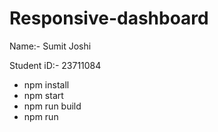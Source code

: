 # Responsive-dashboard

Name:- Sumit Joshi

Student iD:- 23711084

- npm install
- npm start
- npm run build
- npm run
